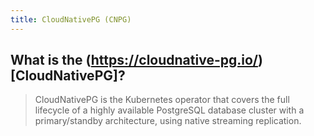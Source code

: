 ```yaml
---
title: CloudNativePG (CNPG)
---
```


## What is the (https://cloudnative-pg.io/)[CloudNativePG]?

> CloudNativePG is the Kubernetes operator that covers the full lifecycle of a highly available PostgreSQL database cluster with a primary/standby architecture, using native streaming replication.
